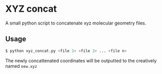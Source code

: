 # XYZ concat
A small python script to concatenate xyz molecular geometry files.

## Usage
```bash
$ python xyz_concat.py <file 1> <file 2> ... <file n>
```

The newly concattenated coordinates will be outputted to the creatively named `new.xyz`
